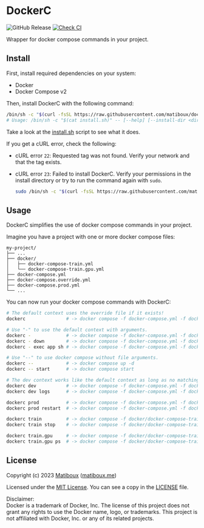 # DockerC

![GitHub Release](https://img.shields.io/github/v/release/matiboux/dockerc)
[![Check CI](https://github.com/matiboux/dockerc/actions/workflows/check.yml/badge.svg)](https://github.com/matiboux/dockerc/actions/workflows/check.yml)

Wrapper for docker compose commands in your project.


## Install

First, install required dependencies on your system:
- Docker
- Docker Compose v2

Then, install DockerC with the following command:

```bash
/bin/sh -c "$(curl -fsSL https://raw.githubusercontent.com/matiboux/dockerc/HEAD/install.sh)"
# Usage: /bin/sh -c "$(cat install.sh)" -- [--help] [--install-dir <dir>] [tag]
```

Take a look at the [install.sh](install.sh) script to see what it does.

If you get a cURL error, check the following:

- cURL error `22`: Requested tag was not found. Verify your network and that the tag exists.

- cURL error `23`: Failed to install DockerC. Verify your permissions in the install directory or try to run the command again with `sudo`.
  ```bash
  sudo /bin/sh -c "$(curl -fsSL https://raw.githubusercontent.com/matiboux/dockerc/HEAD/install.sh)"
  ```


## Usage

DockerC simplifies the use of docker compose commands in your project.

Imagine you have a project with one or more docker compose files:

```
my-project/
├── ...
├── docker/
│   ├── docker-compose-train.yml
│   └── docker-compose-train.gpu.yml
├── docker-compose.yml
├── docker-compose.override.yml
├── docker-compose.prod.yml
└── ...
```

You can now run your docker compose commands with DockerC:

```sh
# The default context uses the override file if it exists!
dockerc               # -> docker compose -f docker-compose.yml -f docker-compose.override.yml up -d

# Use "-" to use the default context with arguments.
dockerc -             # -> docker compose -f docker-compose.yml -f docker-compose.override.yml up -d
dockerc - down        # -> docker compose -f docker-compose.yml -f docker-compose.override.yml down
dockerc - exec app sh # -> docker compose -f docker-compose.yml -f docker-compose.override.yml exec app bash

# Use "--" to use docker compose without file arguments.
dockerc --            # -> docker compose up -d
dockerc -- start      # -> docker compose start

# The dev context works like the default context as long as no matching file is found.
dockerc dev           # -> docker compose -f docker-compose.yml -f docker-compose.override.yml up -d
dockerc dev logs      # -> docker compose -f docker-compose.yml -f docker-compose.override.yml logs

dockerc prod          # -> docker compose -f docker-compose.yml -f docker-compose.prod.yml up -d
dockerc prod restart  # -> docker compose -f docker-compose.yml -f docker-compose.prod.yml restart

dockerc train         # -> docker compose -f docker/docker-compose-train.yml up -d
dockerc train stop    # -> docker compose -f docker/docker-compose-train.yml stop

dockerc train.gpu     # -> docker compose -f docker/docker-compose-train.yml -f docker/docker-compose-train.gpu.yml up -d
dockerc train.gpu ps  # -> docker compose -f docker/docker-compose-train.yml -f docker/docker-compose-train.gpu.yml ps
```


## License

Copyright (c) 2023 [Matiboux](https://github.com/matiboux) ([matiboux.me](https://matiboux.me))

Licensed under the [MIT License](https://opensource.org/license/MIT). You can see a copy in the [LICENSE](LICENSE) file.

Disclaimer:  
Docker is a trademark of Docker, Inc.
The license of this project does not grant any rights to use the Docker name, logo, or trademarks.
This project is not affiliated with Docker, Inc. or any of its related projects.
